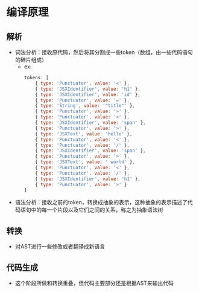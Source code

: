 # 编译原理

## 解析
- 词法分析：接收原代码，然后将其分割成一些token（数组，由一些代码语句的碎片组成）
  - ex:
    ```js
    tokens: [
        { type: 'Punctuator', value: '<' },
        { type: 'JSXIdentifier', value: 'h1' },
        { type: 'JSXIdentifier', value: 'id' },
        { type: 'Punctuator', value: '=' },
        { type: 'String', value: '"title"' },
        { type: 'Punctuator', value: '>' },
        { type: 'Punctuator', value: '<' },
        { type: 'JSXIdentifier', value: 'span' },
        { type: 'Punctuator', value: '>' },
        { type: 'JSXText', value: 'hello' },
        { type: 'Punctuator', value: '<' },
        { type: 'Punctuator', value: '/' },
        { type: 'JSXIdentifier', value: 'span' },
        { type: 'Punctuator', value: '>' },
        { type: 'JSXText', value: ' world' },
        { type: 'Punctuator', value: '<' },
        { type: 'Punctuator', value: '/' },
        { type: 'JSXIdentifier', value: 'h1' },
        { type: 'Punctuator', value: '>' }
    ]
    ```
- 语法分析：接收之前的token，转换成抽象的表示，这种抽象的表示描述了代码语句中的每一个片段以及它们之间的关系，称之为抽象语法树

## 转换
- 对AST进行一些修改或者翻译成新语言

## 代码生成
- 这个阶段所做和转换重叠，但代码主要部分还是根据AST来输出代码